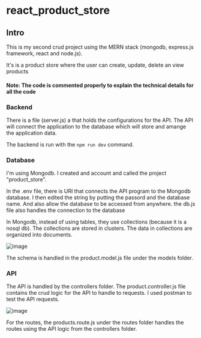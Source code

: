 # react_product_store
## Intro
This is my second crud project using the MERN stack (mongodb, express.js framework, react and node.js). 

It's is a product store where the user can create, update, delete an view products

#### Note: The code is commented properly to explain the technical details for all  the code

### Backend
There is a file (server.js) a that holds the configurations for the API. The API will connect the application to the database which will store and amange the application data.

The backend is run with the `npm run dev` command.

### Database
I'm using Mongodb. I created and account and called the project "product_store".

In the .env file, there is URI that connects the API program to the Mongodb database. I then edited the string by putting the passord and the database name. And also allow the database to be accessed from anywhere. the db.js file also handles the connection to the database

In Mongodb, instead of using tables, they use collections (because it is a nosql db). The collections are stored in clusters. The data in collections are organized into documents.

![image](https://github.com/user-attachments/assets/d364bdd3-792a-4822-b7a2-4836e4d62bfb)

The schema is handled in the product.model.js file under the models folder.

### API
The API is handled by the controllers folder. The product.controller.js file contains the crud logic for the API to handle to requests. I used postman to test the API requests.

![image](https://github.com/user-attachments/assets/f45038c9-f558-4a69-a1e4-a707bd42796e)

For the routes, the products.route.js under the routes folder handles the routes using the API logic from the controllers folder.








